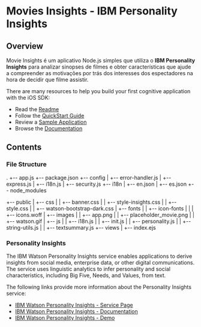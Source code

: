 # Movies Insights - IBM Personality Insights

## Overview

Movie Insights é um aplicativo Node.js simples que utiliza o <b>IBM Personality Insights</b> para analizar sinopses de filmes e obter características que ajude a compreender as motivações por trás dos interesses dos espectadores na hora de decidir que filme assistir.

There are many resources to help you build your first cognitive application with the iOS SDK:
- Read the [Readme](README.md)
- Follow the [QuickStart Guide](docs/quickstart.md)
- Review a [Sample Application](#sample-applications)
- Browse the [Documentation](http://watson-developer-cloud.github.io/ios-sdk/)

## Contents

### File Structure
.
+-- app.js
+-- package.json
+-- config
|   +-- error-handler.js
|   +-- express.js
|   +-- i18n.js
|   +-- security.js
+-- i18n
|   +-- en.json
|   +-- es.json
+-- node_modules
<!-- ALL MODULES -->
+-- public
|   +-- css
|   |   +-- banner.css
|   |   +-- style-insights.css
|   |   +-- style.css
|   |   +-- watson-bootstrap-dark.css
|   +-- fonts
|   |   +-- icon-fonts
|   |   |   +-- icons.woff
|   +-- images
|   |   +-- app.png
|   |   +-- placeholder_movie.png
|   |   +-- watson.gif
|   +-- js
|   |   +-- i18n.js
|   |   +-- init.js
|   |   +-- personality.js
|   |   +-- string-utils.js
|   |   +-- textsummary.js
+-- views
|   +-- index.ejs

### Personality Insights

The IBM Watson Personality Insights service enables applications to derive insights from social media, enterprise data, or other digital communications. The service uses linguistic analytics to infer personality and social characteristics, including Big Five, Needs, and Values, from text.

The following links provide more information about the Personality Insights service:

* [IBM Watson Personality Insights - Service Page](http://www.ibm.com/watson/developercloud/personality-insights.html)
* [IBM Watson Personality Insights - Documentation](http://www.ibm.com/watson/developercloud/doc/personality-insights)
* [IBM Watson Personality Insights - Demo](https://personality-insights-livedemo.mybluemix.net)
